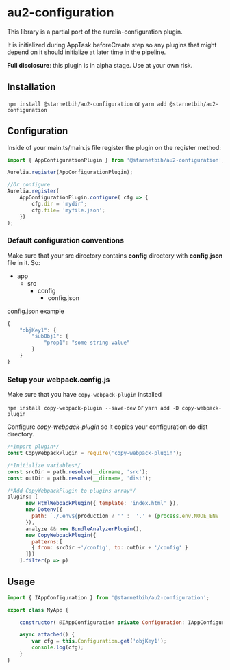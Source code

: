 # au2-configuration

This library is a partial port of the aurelia-configuration plugin.

It is initialized during AppTask.beforeCreate step so any plugins that might depend on it should initialize at later time in the pipeline.

**Full disclosure**: this plugin is in alpha stage. Use at your own risk.

## Installation
`npm install @starnetbih/au2-configuration` or `yarn add @starnetbih/au2-configuration`

## Configuration

Inside of your main.ts/main.js file register the plugin on the register method:

```js
import { AppConfigurationPlugin } from '@starnetbih/au2-configuration';

Aurelia.register(AppConfigurationPlugin); 

//Or configure
Aurelia.register(
    AppConfigurationPlugin.configure( cfg => {
        cfg.dir = 'mydir';
        cfg.file= 'myfile.json';
    })
);

```
### Default configuration conventions
Make sure that your src directory contains **config** directory with **config.json** file in it.
So:
- app
  - src
    - config
      - config.json

config.json example
```js
{
	"objKey1": {
		"subObj1": {
			"prop1": "some string value"
		}
	}
}
```
### Setup your webpack.config.js
Make sure that you have `copy-webpack-plugin` installed

`npm install copy-webpack-plugin --save-dev` or `yarn add -D copy-webpack-plugin`

Configure *copy-webpack-plugin* so it copies your configuration do dist directory.
```js
/*Import plugin*/
const CopyWebpackPlugin = require('copy-webpack-plugin');

/*Initialize variables*/
const srcDir = path.resolve(__dirname, 'src');
const outDir = path.resolve(__dirname, 'dist');

/*Add CopyWebpackPlugin to plugins array*/
plugins: [
      new HtmlWebpackPlugin({ template: 'index.html' }),
      new Dotenv({
        path: `./.env${production ? '' :  '.' + (process.env.NODE_ENV || 'development')}`,
      }),
      analyze && new BundleAnalyzerPlugin(),
      new CopyWebpackPlugin({
        patterns:[
        { from: srcDir +'/config', to: outDir + '/config' }
      ]})
    ].filter(p => p)
```

## Usage

```js
import { IAppConfiguration } from '@starnetbih/au2-configuration';

export class MyApp {

    constructor( @IAppConfiguration private Configuration: IAppConfiguration ) { }

    async attached() {
        var cfg = this.Configuration.get('objKey1');
        console.log(cfg);
    }
}
```